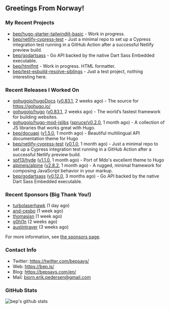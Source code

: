 ## Greetings From Norway!

### My Recent Projects

- [bep/hugo-starter-tailwindjit-basic](https://github.com/bep/hugo-starter-tailwindjit-basic) - Work in progress.
- [bep/netlify-cypress-test](https://github.com/bep/netlify-cypress-test) - Just a minimal repo to set up a Cypress integration test running in a GitHub Action after a successful Netlify preview build.
- [bep/godartsass](https://github.com/bep/godartsass) - Go API backed by the native Dart Sass Embedded executable.
- [bep/htmlfmt](https://github.com/bep/htmlfmt) - Work in progress. HTML formatter.
- [bep/test-esbuild-resolve-siblings](https://github.com/bep/test-esbuild-resolve-siblings) - Just a test project, nothing interesting here.

### Recent Releases I Worked On
- [gohugoio/hugoDocs](https://github.com/gohugoio/hugoDocs) ([v0.83.1](https://github.com/gohugoio/hugoDocs/releases/tag/v0.83.1), 2 weeks ago) - The source for https://gohugo.io/
- [gohugoio/hugo](https://github.com/gohugoio/hugo) ([v0.83.1](https://github.com/gohugoio/hugo/releases/tag/v0.83.1), 2 weeks ago) - The world’s fastest framework for building websites.
- [gohugoio/hugo-mod-jslibs](https://github.com/gohugoio/hugo-mod-jslibs) ([spruce/v0.2.0](https://github.com/gohugoio/hugo-mod-jslibs/releases/tag/spruce%2Fv0.2.0), 1 month ago) - A collection of JS libraries that works great with Hugo.
- [bep/docuapi](https://github.com/bep/docuapi) ([v1.5.0](https://github.com/bep/docuapi/releases/tag/v1.5.0), 1 month ago) - Beautiful multilingual API documentation theme for Hugo
- [bep/netlify-cypress-test](https://github.com/bep/netlify-cypress-test) ([v0.1.0](https://github.com/bep/netlify-cypress-test/releases/tag/v0.1.0), 1 month ago) - Just a minimal repo to set up a Cypress integration test running in a GitHub Action after a successful Netlify preview build.
- [spf13/hyde](https://github.com/spf13/hyde) ([v1.1.0](https://github.com/spf13/hyde/releases/tag/v1.1.0), 1 month ago) - Port of Mdo&#39;s excellent theme to Hugo
- [alpinejs/alpine](https://github.com/alpinejs/alpine) ([v2.8.2](https://github.com/alpinejs/alpine/releases/tag/v2.8.2), 1 month ago) - A rugged, minimal framework for composing JavaScript behavior in your markup.
- [bep/godartsass](https://github.com/bep/godartsass) ([v0.12.0](https://github.com/bep/godartsass/releases/tag/v0.12.0), 3 months ago) - Go API backed by the native Dart Sass Embedded executable.


### Recent Sponsors (Big Thank You!)

- [turbolaserhawk](https://github.com/turbolaserhawk) (1 day ago)
- [and-cesbo](https://github.com/and-cesbo) (1 week ago)
- [thomasjsn](https://github.com/thomasjsn) (1 week ago)
- [g0hl1n](https://github.com/g0hl1n) (2 weeks ago)
- [austintraver](https://github.com/austintraver) (3 weeks ago)

For more information, see [the sponsors page](https://github.com/sponsors/bep/).

### Contact Info
- Twitter: https://twitter.com/bepsays/
- Web: https://bep.is/
- Blog: https://bepsays.com/en/
- Mail: bjorn.erik.pedersen@gmail.com

### GitHub Stats
![bep's github stats](https://github-readme-stats.vercel.app/api?username=bep&count_private=true&hide_title=true)

